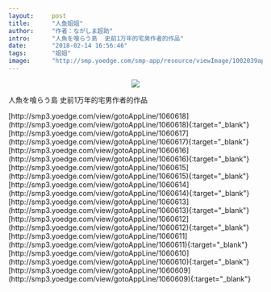 ```yaml
---
layout:     post
title:      "人鱼姐姐"
author:     "作者：ながしま超助"
intro:      "人魚を喰らう島  史前1万年的宅男作者的作品"
date:       "2018-02-14 16:56:46"
tags:       "姐姐"
image:      "http://smp.yoedge.com/smp-app/resource/viewImage/1002039appline.png"
---
```

<div style="text-align: center">
<p><img src="http://smp.yoedge.com/smp-app/resource/viewImage/1002039appline.png"/></p>
</div>
<p class="post-meta">
<span>人魚を喰らう島  史前1万年的宅男作者的作品</span>
</p>
[http://smp3.yoedge.com/view/gotoAppLine/1060618](http://smp3.yoedge.com/view/gotoAppLine/1060618){:target="_blank"}
[http://smp3.yoedge.com/view/gotoAppLine/1060617](http://smp3.yoedge.com/view/gotoAppLine/1060617){:target="_blank"}
[http://smp3.yoedge.com/view/gotoAppLine/1060616](http://smp3.yoedge.com/view/gotoAppLine/1060616){:target="_blank"}
[http://smp3.yoedge.com/view/gotoAppLine/1060615](http://smp3.yoedge.com/view/gotoAppLine/1060615){:target="_blank"}
[http://smp3.yoedge.com/view/gotoAppLine/1060614](http://smp3.yoedge.com/view/gotoAppLine/1060614){:target="_blank"}
[http://smp3.yoedge.com/view/gotoAppLine/1060613](http://smp3.yoedge.com/view/gotoAppLine/1060613){:target="_blank"}
[http://smp3.yoedge.com/view/gotoAppLine/1060612](http://smp3.yoedge.com/view/gotoAppLine/1060612){:target="_blank"}
[http://smp3.yoedge.com/view/gotoAppLine/1060611](http://smp3.yoedge.com/view/gotoAppLine/1060611){:target="_blank"}
[http://smp3.yoedge.com/view/gotoAppLine/1060610](http://smp3.yoedge.com/view/gotoAppLine/1060610){:target="_blank"}
[http://smp3.yoedge.com/view/gotoAppLine/1060609](http://smp3.yoedge.com/view/gotoAppLine/1060609){:target="_blank"}


